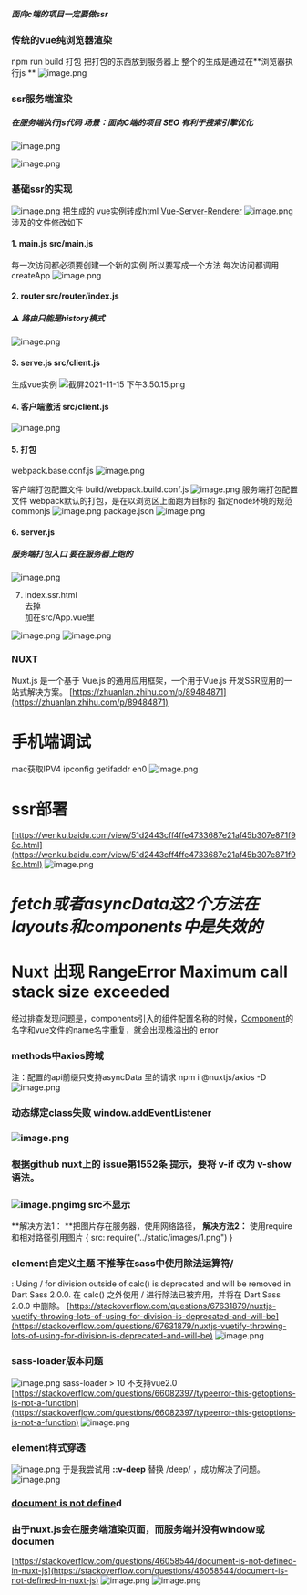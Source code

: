 ##### 面向c端的项目一定要做ssr
### 传统的vue纯浏览器渲染
npm run build 打包 把打包的东西放到服务器上 整个的生成是通过在**浏览器执行js **
![image.png](https://cdn.nlark.com/yuque/0/2021/png/292785/1636943800402-17b66feb-fd06-4d1a-8ef0-304733271d6c.png#clientId=u85b1f32b-b9e4-4&from=paste&height=1116&id=ud5687010&name=image.png&originHeight=1116&originWidth=2208&originalType=binary&ratio=1&rotation=0&showTitle=false&size=424226&status=done&style=none&taskId=ueab5097e-b425-4a3f-ab11-a920fd8b1fa&title=&width=2208)
### ssr服务端渲染 
##### 在服务端执行js代码 场景：面向C端的项目   SEO  有利于搜索引擎优化  
![image.png](https://cdn.nlark.com/yuque/0/2021/png/292785/1637293019384-fd2d654b-c2ce-4274-a197-01bcec0c2756.png#clientId=ua55684b8-a44e-4&from=paste&height=1036&id=u685fc1d5&name=image.png&originHeight=1036&originWidth=1992&originalType=binary&ratio=1&rotation=0&showTitle=false&size=269062&status=done&style=none&taskId=u059b8448-9c80-4dc6-b36a-cd4d82495e8&title=&width=1992)

![image.png](https://cdn.nlark.com/yuque/0/2021/png/292785/1636945671674-30427aec-6902-4782-ab5a-373dfd009830.png#clientId=u85b1f32b-b9e4-4&from=paste&height=1092&id=u580c42c6&name=image.png&originHeight=1092&originWidth=2078&originalType=binary&ratio=1&rotation=0&showTitle=false&size=401001&status=done&style=none&taskId=ua3b7a417-0780-4bb6-bc3a-c5ae8204c7e&title=&width=2078)

### 基础ssr的实现
![image.png](https://cdn.nlark.com/yuque/0/2021/png/292785/1636963910562-d14dacc8-2b4a-474e-93e2-962cf940b7e5.png#clientId=u53b04b67-98b8-4&from=paste&height=495&id=u2d2b218e&name=image.png&originHeight=495&originWidth=1080&originalType=binary&ratio=1&rotation=0&showTitle=false&size=263596&status=done&style=none&taskId=ua0ccd4a3-cab2-4bf0-a09a-4ebb5027c2c&title=&width=1080)
把生成的 vue实例转成html  [Vue-Server-Renderer](https://www.cnblogs.com/pengdt/p/12304026.html)
![image.png](https://cdn.nlark.com/yuque/0/2021/png/292785/1636946283437-747a615a-6489-467a-a4a4-7211cd8ac17d.png#clientId=u53b04b67-98b8-4&from=paste&height=674&id=u6eba3481&name=image.png&originHeight=674&originWidth=1406&originalType=binary&ratio=1&rotation=0&showTitle=false&size=593889&status=done&style=none&taskId=u2f6dfde2-cdfb-44bf-a99d-4b714963311&title=&width=1406)
涉及的文件修改如下  
#### 1. main.js src/main.js
 每一次访问都必须要创建一个新的实例 所以要写成一个方法 每次访问都调用createApp
![image.png](https://cdn.nlark.com/yuque/0/2021/png/292785/1636961103956-850eac35-77f3-4414-beb3-89586dd606e4.png#clientId=u53b04b67-98b8-4&from=paste&height=622&id=ub1d7e577&name=image.png&originHeight=622&originWidth=796&originalType=binary&ratio=1&rotation=0&showTitle=false&size=452495&status=done&style=none&taskId=uac4f44da-917f-42ae-ae85-3d0acc66f89&title=&width=796)
#### 2. router src/router/index.js
##### ⚠️ 路由只能是history模式
![image.png](https://cdn.nlark.com/yuque/0/2021/png/292785/1636947137537-bdf1db66-d02b-4772-8d71-fd4253206f2e.png#clientId=u53b04b67-98b8-4&from=paste&height=703&id=ub53f80e4&name=image.png&originHeight=972&originWidth=906&originalType=binary&ratio=1&rotation=0&showTitle=false&size=532522&status=done&style=none&taskId=u5679f3e9-2fe3-4622-8d66-f3f635e84f0&title=&width=655)
#### 3. serve.js  src/client.js
 生成vue实例
![截屏2021-11-15 下午3.50.15.png](https://cdn.nlark.com/yuque/0/2021/png/292785/1636962629712-4a129522-b013-453a-9d65-14ebb0bebcab.png#clientId=u53b04b67-98b8-4&from=drop&id=ucbbc61ac&name=%E6%88%AA%E5%B1%8F2021-11-15%20%E4%B8%8B%E5%8D%883.50.15.png&originHeight=518&originWidth=936&originalType=binary&ratio=1&rotation=0&showTitle=false&size=330728&status=done&style=none&taskId=u0f6d1c3d-d6cd-42f1-84d5-477a007bda5&title=)
#### 4. 客户端激活  src/client.js
![image.png](https://cdn.nlark.com/yuque/0/2021/png/292785/1636962694217-dfcb049d-459b-4164-b0f8-a3205f11bdf7.png#clientId=u53b04b67-98b8-4&from=paste&height=376&id=u4c8305bd&name=image.png&originHeight=376&originWidth=896&originalType=binary&ratio=1&rotation=0&showTitle=false&size=219793&status=done&style=none&taskId=u4aeb0231-ee11-4f51-b162-f3120ea5be3&title=&width=896)
#### 5. 打包 
webpack.base.conf.js
![image.png](https://cdn.nlark.com/yuque/0/2021/png/292785/1637128199972-c9d12b3d-8d3b-4f1b-b93d-a1519d3cd2cd.png#clientId=u59c3d412-293d-4&from=paste&height=492&id=u72374252&name=image.png&originHeight=492&originWidth=850&originalType=binary&ratio=1&rotation=0&showTitle=false&size=328300&status=done&style=none&taskId=u2fa8121a-9696-47fd-af03-4efd53bb499&title=&width=850)

客户端打包配置文件 build/webpack.build.conf.js
![image.png](https://cdn.nlark.com/yuque/0/2021/png/292785/1637128356665-e8a89d42-7683-4d30-841e-3591e14c979e.png#clientId=u59c3d412-293d-4&from=paste&height=394&id=u37c76d3e&name=image.png&originHeight=394&originWidth=889&originalType=binary&ratio=1&rotation=0&showTitle=false&size=232446&status=done&style=none&taskId=ud99cd7bc-821f-4a9f-abae-9215812566b&title=&width=889)
服务端打包配置文件
webpack默认的打包，是在以浏览区上面跑为目标的 指定node环境的规范commonjs
![image.png](https://cdn.nlark.com/yuque/0/2021/png/292785/1637128516413-cf3620bd-bfc7-48f7-baa3-3e133c14be54.png#clientId=u59c3d412-293d-4&from=paste&height=448&id=u06997bf6&name=image.png&originHeight=448&originWidth=885&originalType=binary&ratio=1&rotation=0&showTitle=false&size=282388&status=done&style=none&taskId=u815327f4-e5ac-4c78-b321-3870003aa7e&title=&width=885)
package.json
![image.png](https://cdn.nlark.com/yuque/0/2021/png/292785/1637128543684-0ff33175-24a0-497f-bf18-99bbebfc6064.png#clientId=u59c3d412-293d-4&from=paste&height=502&id=u75737ab8&name=image.png&originHeight=502&originWidth=946&originalType=binary&ratio=1&rotation=0&showTitle=false&size=358058&status=done&style=none&taskId=u5dc18888-a4fe-4375-a285-a7578365b7c&title=&width=946)
#### 6. server.js 
##### 服务端打包入口  要在服务器上跑的
![image.png](https://cdn.nlark.com/yuque/0/2021/png/292785/1637129834748-79a89aa4-8568-4a07-94b1-03d736d9060e.png#clientId=u79024e49-f0fd-4&from=paste&height=549&id=u1a59008d&name=image.png&originHeight=549&originWidth=1022&originalType=binary&ratio=1&rotation=0&showTitle=false&size=398259&status=done&style=none&taskId=u85afe642-e1f7-406f-8982-c35c44b9e63&title=&width=1022)

7. index.ssr.html    <div id="app"></div>去掉 <div id="app"></div>加在src/App.vue里

![image.png](https://cdn.nlark.com/yuque/0/2021/png/292785/1637129351895-f7817367-aa84-4964-a78f-9209f0c8d9da.png#clientId=u59c3d412-293d-4&from=paste&height=580&id=u1105e38c&name=image.png&originHeight=580&originWidth=1049&originalType=binary&ratio=1&rotation=0&showTitle=false&size=227893&status=done&style=none&taskId=u78d49121-a424-4cec-92c5-c477d146406&title=&width=1049)
![image.png](https://cdn.nlark.com/yuque/0/2021/png/292785/1637130069102-408f577e-c721-4063-a360-e6c772affd5b.png#clientId=u79024e49-f0fd-4&from=paste&height=467&id=u46dd16fc&name=image.png&originHeight=467&originWidth=852&originalType=binary&ratio=1&rotation=0&showTitle=false&size=217822&status=done&style=none&taskId=uef60f74a-76ac-49f4-ab4e-6117c498711&title=&width=852)
### NUXT 
Nuxt.js 是一个基于 Vue.js 的通用应用框架，一个用于Vue.js 开发SSR应用的一站式解决方案。
[https://zhuanlan.zhihu.com/p/89484871](https://zhuanlan.zhihu.com/p/89484871)


# 手机端调试
mac获取IPV4 
ipconfig getifaddr en0
![image.png](https://cdn.nlark.com/yuque/0/2022/png/292785/1651561270979-b7dd39ab-a557-468d-af38-345556854abc.png#clientId=u3edb182b-eea9-4&from=paste&height=470&id=uf9d479ab&name=image.png&originHeight=940&originWidth=1434&originalType=binary&ratio=1&rotation=0&showTitle=false&size=130905&status=done&style=none&taskId=u3e056f62-422d-4eed-a2cf-fb87be77197&title=&width=717)
# 
# ssr部署
[https://wenku.baidu.com/view/51d2443cff4ffe4733687e21af45b307e871f98c.html](https://wenku.baidu.com/view/51d2443cff4ffe4733687e21af45b307e871f98c.html)
![image.png](https://cdn.nlark.com/yuque/0/2022/png/292785/1650622262276-94ac0226-9447-4014-b115-a2fba466c57e.png#clientId=uc0ebab56-7fa7-4&from=paste&height=214&id=ube6316f3&name=image.png&originHeight=214&originWidth=1124&originalType=binary&ratio=1&rotation=0&showTitle=false&size=81040&status=done&style=none&taskId=u9b609975-586c-4b18-9878-9814f4bd70e&title=&width=1124)
# _fetch或者asyncData这2个方法在layouts和components中是失效的_
# Nuxt 出现 RangeError Maximum call stack size exceeded
经过排查发现问题是，components引入的组件配置名称的时候，[Component](https://so.csdn.net/so/search?q=Component&spm=1001.2101.3001.7020)的名字和vue文件的name名字重复，就会出现栈溢出的 error
### methods中axios跨域
注：配置的api前缀只支持asyncData 里的请求
npm i @nuxtjs/axios -D
![image.png](https://cdn.nlark.com/yuque/0/2022/png/292785/1650506382957-b192af5b-083f-4afe-bf98-d0bf157eeb02.png#clientId=ue971133e-f02d-4&from=paste&height=734&id=uaede373c&name=image.png&originHeight=734&originWidth=1656&originalType=binary&ratio=1&rotation=0&showTitle=false&size=216217&status=done&style=none&taskId=u455d611c-3b56-47bb-972a-8fb07fd8a94&title=&width=1656)

### 动态绑定class失败   window.addEventListener
### ![image.png](https://cdn.nlark.com/yuque/0/2022/png/292785/1650278973042-90874029-5db9-4b60-b6d5-ab1808f1c08e.png#clientId=u00b6b9fb-fe0c-4&from=paste&height=1350&id=u625acf6e&name=image.png&originHeight=1350&originWidth=1338&originalType=binary&ratio=1&rotation=0&showTitle=false&size=520647&status=done&style=none&taskId=u6062cf3c-aba1-44b2-8664-03dc17ea778&title=&width=1338)
### 根据github nuxt上的 issue第1552条 提示，要将 v-if 改为 v-show 语法。
### ![image.png](https://cdn.nlark.com/yuque/0/2022/png/292785/1650273585315-e9750325-8c8b-4c03-8c53-5e3b92e9dcde.png#clientId=ub57f7d44-3988-4&from=paste&height=324&id=ua80a928f&name=image.png&originHeight=324&originWidth=3508&originalType=binary&ratio=1&rotation=0&showTitle=false&size=303199&status=done&style=none&taskId=uaa1b2d5a-f022-46b2-be9d-4d468ae3c28&title=&width=3508)img src不显示
**解决方法1：
**把图片存在服务器，使用网络路径，
**解决方法2：**
使用require和相对路径引用图片
{ src: require("../static/images/1.png") }
### element自定义主题 不推荐在sass中使用除法运算符/
: Using / for division outside of calc() is deprecated and will be removed in Dart Sass 2.0.0.
在 calc() 之外使用 / 进行除法已被弃用，并将在 Dart Sass 2.0.0 中删除。
[https://stackoverflow.com/questions/67631879/nuxtjs-vuetify-throwing-lots-of-using-for-division-is-deprecated-and-will-be](https://stackoverflow.com/questions/67631879/nuxtjs-vuetify-throwing-lots-of-using-for-division-is-deprecated-and-will-be)
![image.png](https://cdn.nlark.com/yuque/0/2022/png/292785/1647319750522-d01ba091-e700-42da-9077-25c72d855687.png#clientId=u1bad42e8-d29d-4&from=paste&height=611&id=u5d842c30&name=image.png&originHeight=1222&originWidth=1164&originalType=binary&ratio=1&rotation=0&showTitle=false&size=407282&status=done&style=none&taskId=u208d4e70-7e7e-4889-9ac0-be5ee796190&title=&width=582)

### sass-loader版本问题

![image.png](https://cdn.nlark.com/yuque/0/2022/png/292785/1647318064293-163619f8-1ee8-4b83-8c9a-3034a595ce95.png#clientId=uc84be5f8-8167-4&from=paste&height=370&id=u93e7e41a&name=image.png&originHeight=740&originWidth=1386&originalType=binary&ratio=1&rotation=0&showTitle=false&size=88052&status=done&style=none&taskId=uc3eab07b-0447-4d3a-a4f6-8ce7efe2b32&title=&width=693)
sass-loader > 10 不支持vue2.0
[https://stackoverflow.com/questions/66082397/typeerror-this-getoptions-is-not-a-function](https://stackoverflow.com/questions/66082397/typeerror-this-getoptions-is-not-a-function)
![image.png](https://cdn.nlark.com/yuque/0/2022/png/292785/1647318736729-bc0d9e34-c8e1-494f-9194-c22d688ea792.png#clientId=uc84be5f8-8167-4&from=paste&height=269&id=u255c304b&name=image.png&originHeight=538&originWidth=1576&originalType=binary&ratio=1&rotation=0&showTitle=false&size=90234&status=done&style=none&taskId=uc57d7419-ed21-4d9f-8320-f864b8ce680&title=&width=788)
### element样式穿透
![image.png](https://cdn.nlark.com/yuque/0/2022/png/292785/1647318483727-ca16d9a8-ec79-46fe-ae95-3489e00e6bb9.png#clientId=uc84be5f8-8167-4&from=paste&height=70&id=u5445dd54&name=image.png&originHeight=140&originWidth=1492&originalType=binary&ratio=1&rotation=0&showTitle=false&size=132993&status=done&style=none&taskId=u03d8c626-d9dd-4376-90a8-05474b8acdc&title=&width=746)
于是我尝试用 **::v-deep** 替换 /deep/ ，成功解决了问题。
![image.png](https://cdn.nlark.com/yuque/0/2022/png/292785/1647318413985-bbc04f93-dc8a-4cd9-96ee-9f0f89dc9559.png#clientId=uc84be5f8-8167-4&from=paste&height=178&id=ud575ce30&name=image.png&originHeight=228&originWidth=730&originalType=binary&ratio=1&rotation=0&showTitle=false&size=44525&status=done&style=none&taskId=uf2f1f03b-e8de-485c-90da-82a5beb59cb&title=&width=570)
### [document is not define](https://stackoverflow.com/questions/46058544/document-is-not-defined-in-nuxt-js)d 
### 由于nuxt.js会在服务端渲染页面，而服务端并没有window或documen
[https://stackoverflow.com/questions/46058544/document-is-not-defined-in-nuxt-js](https://stackoverflow.com/questions/46058544/document-is-not-defined-in-nuxt-js)
![image.png](https://cdn.nlark.com/yuque/0/2022/png/292785/1650453007623-4c33d334-7bca-4e84-a17e-623bc36c025a.png#clientId=u75d33a12-5762-4&from=paste&height=1314&id=ub5da26aa&name=image.png&originHeight=1314&originWidth=1612&originalType=binary&ratio=1&rotation=0&showTitle=false&size=587069&status=done&style=none&taskId=ud3975e5e-6f81-49ad-9442-e2e7838f646&title=&width=1612)
![image.png](https://cdn.nlark.com/yuque/0/2022/png/292785/1647318629137-171ec8a4-f4cd-472a-a6a7-14e475a90a39.png#clientId=uc84be5f8-8167-4&from=paste&height=387&id=uf5c63ff9&name=image.png&originHeight=774&originWidth=1214&originalType=binary&ratio=1&rotation=0&showTitle=false&size=285316&status=done&style=none&taskId=uc8800df3-081b-4b60-b2c8-518144c4d02&title=&width=607)
